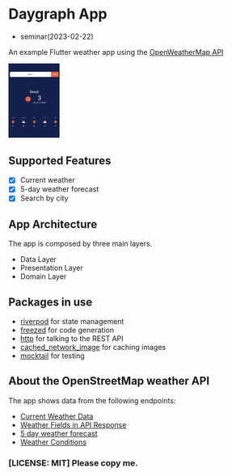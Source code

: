 # Daygraph App
- seminar(2023-02-22)

An example Flutter weather app using the [OpenWeatherMap API](https://openweathermap.org/api)

<img src="images/screenshot.png" alt="Flutter Weather App Preview" width=20% height=20%>

## Supported Features

- [x] Current weather
- [x] 5-day weather forecast
- [x] Search by city

## App Architecture

The app is composed by three main layers.

- Data Layer
- Presentation Layer
- Domain Layer

## Packages in use

- [riverpod](https://pub.dev/packages/riverpod) for state management
- [freezed](https://pub.dev/packages/freezed) for code generation
- [http](https://pub.dev/packages/http) for talking to the REST API
- [cached_network_image](https://pub.dev/packages/cached_network_image) for caching images
- [mocktail](https://pub.dev/packages/mocktail) for testing

## About the OpenStreetMap weather API

The app shows data from the following endpoints:

- [Current Weather Data](https://openweathermap.org/current)
- [Weather Fields in API Response](https://openweathermap.org/current#parameter)
- [5 day weather forecast](https://openweathermap.org/forecast5)
- [Weather Conditions](https://openweathermap.org/weather-conditions)

### [LICENSE: MIT] Please copy me.